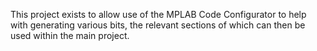 This project exists to allow use of the MPLAB Code Configurator to help with
generating various bits, the relevant sections of which can then be
used within the main project.